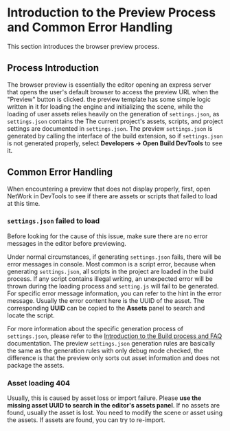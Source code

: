 # Introduction to the Preview Process and Common Error Handling

This section introduces the browser preview process.

## Process Introduction

The browser preview is essentially the editor opening an express server that opens the user's default browser to access the preview URL when the "Preview" button is clicked. the preview template has some simple logic written in it for loading the engine and initializing the scene, while the loading of user assets relies heavily on the generation of `settings.json`, as `settings.json` contains the The current project's assets, scripts, and project settings are documented in `settings.json`. The preview `settings.json` is generated by calling the interface of the build extension, so if `settings.json` is not generated properly, select **Developers -> Open Build DevTools** to see it.

## Common Error Handling

When encountering a preview that does not display properly, first, open NetWork in DevTools to see if there are assets or scripts that failed to load at this time.

### `settings.json` failed to load

Before looking for the cause of this issue, make sure there are no error messages in the editor before previewing.

Under normal circumstances, if generating `settings.json` fails, there will be error messages in console. Most common is a script error, because when generating `settings.json`, all scripts in the project are loaded in the build process. If any script contains illegal writing, an unexpected error will be thrown during the loading process and `setting.js` will fail to be generated. For specific error message information, you can refer to the hint in the error message. Usually the error content here is the UUID of the asset. The corresponding **UUID** can be copied to the __Assets__ panel to search and locate the script.

For more information about the specific generation process of `settings.json`, please refer to the [Introduction to the Build process and FAQ](../publish/build-guide.md) documentation. The preview `settings.json` generation rules are basically the same as the generation rules with only debug mode checked, the difference is that the preview only sorts out asset information and does not package the assets.

### Asset loading 404

Usually, this is caused by asset loss or import failure. Please **use the missing asset UUID to search in the editor's assets panel**. If no assets are found, usually the asset is lost. You need to modify the scene or asset using the assets. If assets are found, you can try to re-import.
